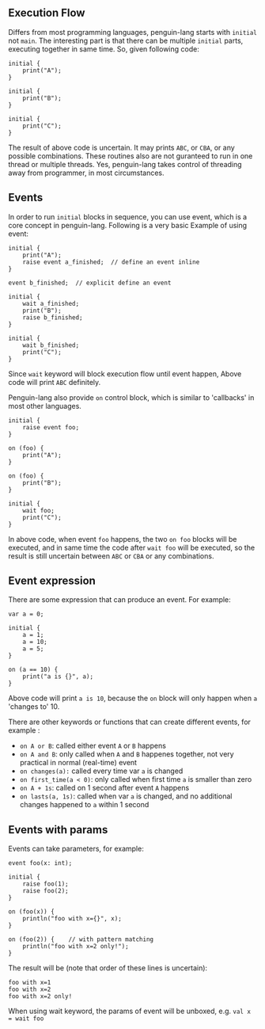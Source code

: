 Execution Flow
----------------------
Differs from most programming languages, penguin-lang starts with `initial` not `main`. The interesting part is that there can be multiple `initial` parts, executing together in same time. So, given following code:
```
initial {
	print("A");
}
	
initial {
	print("B");
}
	
initial {
	print("C");
}
```
The result of above code is uncertain. It may prints `ABC`, or `CBA`, or any possible combinations. These routines also are not guranteed to run in one thread or multiple threads. Yes, penguin-lang takes control of threading away from programmer, in most circumstances.

Events
---------
In order to run `initial` blocks in sequence, you can use event, which is a core concept in penguin-lang. Following is a very basic Example of using event:
```
initial {
	print("A");
	raise event a_finished;  // define an event inline
}

event b_finished;  // explicit define an event

initial {
	wait a_finished;
	print("B");
	raise b_finished;
}
	
initial {
	wait b_finished;
	print("C");
}
```

Since `wait` keyword will block execution flow until event happen,  Above code will print `ABC` definitely. 

Penguin-lang also provide `on` control block, which is similar to 'callbacks' in most other languages.
```
initial {
	raise event foo;
}
	
on (foo) {
	print("A");
}
	
on (foo) {
	print("B");
}
	
initial {
	wait foo;
	print("C");
}
```

In above code, when event `foo` happens, the two `on foo` blocks will be executed, and in same time the code after `wait foo` will be executed, so the result is still uncertain between `ABC` or `CBA` or any combinations. 

Event expression
----------------
There are some expression that can produce an event. For example:
```
var a = 0;

initial {
	a = 1;
	a = 10;
	a = 5;
}

on (a == 10) {
	print("a is {}", a);
}
```
Above code will print `a is 10`, because the `on` block will only happen when `a` 'changes to' 10.

There are other keywords or functions that can create different events, for example :
* `on A or B`: called either event `A` or `B` happens
* `on A and B`: only called when `A` and `B` happenes together, not very practical in normal (real-time) event
* `on changes(a):` called every time var `a` is changed
* `on first_time(a < 0)`: only called when first time `a` is smaller than zero
* `on A + 1s`: called on 1 second after event `A` happens
* `on lasts(a, 1s)`: called when var `a` is changed, and no additional changes happened to `a`  within 1 second

Events with params
------------------
Events can take parameters, for example:
```
event foo(x: int);

initial {
	raise foo(1);
	raise foo(2);
}

on (foo(x)) {
	println("foo with x={}", x);
}
	
on (foo(2)) {	 // with pattern matching
	println("foo with x=2 only!");
}
```
The result will be (note that order of these lines is uncertain):
```
foo with x=1
foo with x=2
foo with x=2 only!
```
When using wait keyword, the params of event will be unboxed, e.g. `val x = wait foo`



